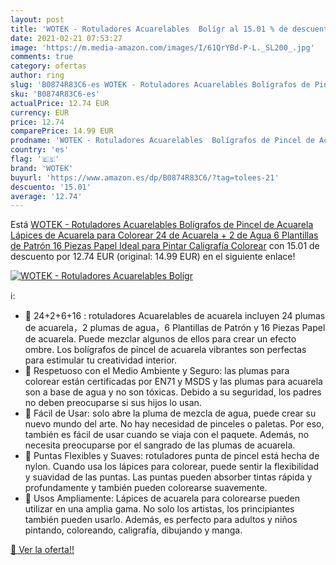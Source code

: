 ```yaml
---
layout: post
title: 'WOTEK - Rotuladores Acuarelables  Bolígr al 15.01 % de descuento'
date: 2021-02-21 07:53:27
image: 'https://m.media-amazon.com/images/I/61QrYBd-P-L._SL200_.jpg'
comments: true
category: ofertas
author: ring
slug: 'B0874R83C6-es WOTEK - Rotuladores Acuarelables Bolígrafos de Pincel de...'
sku: 'B0874R83C6-es'
actualPrice: 12.74 EUR
currency: EUR
price: 12.74
comparePrice: 14.99 EUR
prodname: 'WOTEK - Rotuladores Acuarelables  Bolígrafos de Pincel de Acuarela  Lápices de Acuarela para Colorear  24 de Acuarela + 2 de Agua  6 Plantillas de Patrón 16 Piezas Papel Ideal para Pintar Caligrafía Colorear'
country: 'es'
flag: '🇪🇸'
brand: 'WOTEK'
buyurl: 'https://www.amazon.es/dp/B0874R83C6/?tag=tolees-21'
descuento: '15.01'
average: '12.74'
---
```


Está [WOTEK - Rotuladores Acuarelables  Bolígrafos de Pincel de Acuarela  Lápices de Acuarela para Colorear  24 de Acuarela + 2 de Agua  6 Plantillas de Patrón 16 Piezas Papel Ideal para Pintar Caligrafía Colorear](https://www.amazon.es/dp/B0874R83C6/?tag=tolees-21) con 15.01 de descuento por 12.74 EUR (original: 14.99 EUR) en el siguiente enlace!

[![WOTEK - Rotuladores Acuarelables  Bolígr](https://m.media-amazon.com/images/I/61QrYBd-P-L._SL200_.jpg)](https://www.amazon.es/dp/B0874R83C6/?tag=tolees-21)

ℹ️:

- 🎨 24+2+6+16 : rotuladores Acuarelables de acuarela incluyen 24 plumas de acuarela，2 plumas de agua，6 Plantillas de Patrón y 16 Piezas Papel de acuarela. Puede mezclar algunos de ellos para crear un efecto ombre. Los bolígrafos de pincel de acuarela vibrantes son perfectas para estimular tu creatividad interior.
- 🎨 Respetuoso con el Medio Ambiente y Seguro: las plumas para colorear están certificadas por EN71 y MSDS y las plumas para acuarela son a base de agua y no son tóxicas. Debido a su seguridad, los padres no deben preocuparse si sus hijos lo usan.
- 🎨 Fácil de Usar: solo abre la pluma de mezcla de agua, puede crear su nuevo mundo del arte. No hay necesidad de pinceles o paletas. Por eso, también es fácil de usar cuando se viaja con el paquete. Además, no necesita preocuparse por el sangrado de las plumas de acuarela.
- 🎨 Puntas Flexibles y Suaves: rotuladores punta de pincel está hecha de nylon. Cuando usa los lápices para colorear, puede sentir la flexibilidad y suavidad de las puntas. Las puntas pueden absorber tintas rápida y profundamente y también pueden colorearse suavemente.
- 🎨 Usos Ampliamente: Lápices de acuarela para colorearse pueden utilizar en una amplia gama. No solo los artistas, los principiantes también pueden usarlo. Además, es perfecto para adultos y niños pintando, coloreando, caligrafía, dibujando y manga.

[🛒 Ver la oferta!!](https://www.amazon.es/dp/B0874R83C6/?tag=tolees-21)
